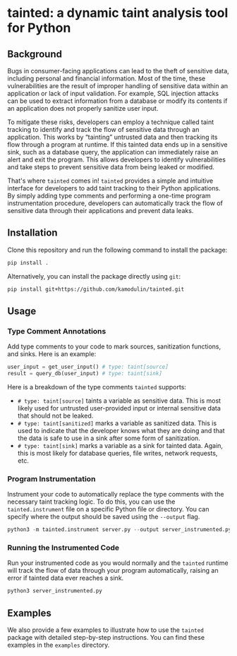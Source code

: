 # tainted: a dynamic taint analysis tool for Python

## Background

Bugs in consumer-facing applications can lead to the theft of sensitive data, including personal and financial information. Most of the time, these vulnerabilities are the result of improper handling of sensitive data within an application or lack of input validation. For example, SQL injection attacks can be used to extract information from a database or modify its contents if an application does not properly sanitize user input.

To mitigate these risks, developers can employ a technique called taint tracking to identify and track the flow of sensitive data through an application. This works by “tainting” untrusted data and then tracking its flow through a program at runtime. If this tainted data ends up in a sensitive sink, such as a database query, the application can immediately raise an alert and exit the program. This allows developers to identify vulnerabilities and take steps to prevent sensitive data from being leaked or modified.

That's where `tainted` comes in! `tainted` provides a simple and intuitive interface for developers to add taint tracking to their Python applications. By simply adding type comments and performing a one-time program instrumentation procedure, developers can automatically track the flow of sensitive data through their applications and prevent data leaks.

## Installation

Clone this repository and run the following command to install the package:

```bash
pip install .
```

Alternatively, you can install the package directly using `git`:

```bash
pip install git+https://github.com/kamodulin/tainted.git
```

## Usage

### Type Comment Annotations

Add type comments to your code to mark sources, sanitization functions, and sinks. Here is an example:

```python
user_input = get_user_input() # type: taint[source]
result = query_db(user_input) # type: taint[sink]
```

Here is a breakdown of the type comments `tainted` supports:

- `# type: taint[source]` taints a variable as sensitive data. This is most likely used for untrusted user-provided input or internal sensitive data that should not be leaked.
- `# type: taint[sanitized]` marks a variable as sanitized data. This is used to indicate that the developer knows what they are doing and that the data is safe to use in a sink after some form of sanitization.
- `# type: taint[sink]` marks a variable as a sink for tainted data. Again, this is most likely for database queries, file writes, network requests, etc.

### Program Instrumentation

Instrument your code to automatically replace the type comments with the necessary taint tracking logic. To do this, you can use the `tainted.instrument` file on a specific Python file or directory. You can specify where the output should be saved using the `--output` flag.

```python
python3 -m tainted.instrument server.py --output server_instrumented.py
```

### Running the Instrumented Code

Run your instrumented code as you would normally and the `tainted` runtime will track the flow of data through your program automatically, raising an error if tainted data ever reaches a sink.

```python
python3 server_instrumented.py
```

## Examples

We also provide a few examples to illustrate how to use the `tainted` package with detailed step-by-step instructions. You can find these examples in the `examples` directory.
